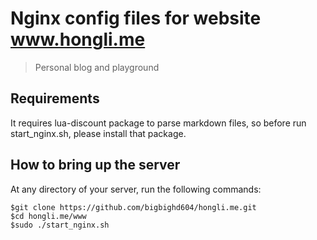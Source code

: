 # Nginx config files for website www.hongli.me
> Personal blog and playground

## Requirements
It requires lua-discount package to parse markdown files,
so before run start_nginx.sh, please install that package.

## How to bring up the server
At any directory of your server, run the following commands:
```
$git clone https://github.com/bigbighd604/hongli.me.git
$cd hongli.me/www
$sudo ./start_nginx.sh
```
